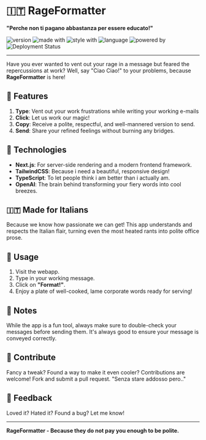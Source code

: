# 🇮🇹 RageFormatter

**"Perche non ti pagano abbastanza per essere educato!"**

![version](https://img.shields.io/badge/version-1.0.0-blue)
![made with](https://img.shields.io/badge/made%20with-Next.js-blueviolet)
![style with](https://img.shields.io/badge/styled%20with-TailwindCSS-green)
![language](https://img.shields.io/badge/language-TypeScript-yellow)
![powered by](https://img.shields.io/badge/powered%20by-OpenAI-red)
![Deployment Status](https://img.shields.io/badge/deployment-successful-brightgreen)

---

Have you ever wanted to vent out your rage in a message but feared the repercussions at work? Well, say "Ciao Ciao!" to your problems, because **RageFormatter** is here!

## 🎉 Features

1. **Type**: Vent out your work frustrations while writing your working e-mails
2. **Click**: Let us work our magic!
3. **Copy**: Receive a polite, respectful, and well-mannered version to send.
4. **Send**: Share your refined feelings without burning any bridges.

## 🚀 Technologies

- **Next.js**: For server-side rendering and a modern frontend framework.
- **TailwindCSS**: Because i need a beautiful, responsive design!
- **TypeScript**: To let people think i am better than i actually am.
- **OpenAI**: The brain behind transforming your fiery words into cool breezes.

## 🇮🇹 Made for Italians

Because we know how passionate we can get! This app understands and respects the Italian flair, turning even the most heated rants into polite office prose.

## 🍝 Usage

1. Visit the webapp.
2. Type in your working message.
3. Click on **"Format!"**.
4. Enjoy a plate of well-cooked, lame corporate words ready for serving!

## 📌 Notes

While the app is a fun tool, always make sure to double-check your messages before sending them. It's always good to ensure your message is conveyed correctly.

## 🤝 Contribute

Fancy a tweak? Found a way to make it even cooler? Contributions are welcome! Fork and submit a pull request.
"Senza stare addosso pero.."

## 💌 Feedback

Loved it? Hated it? Found a bug? Let me know!

---

**RageFormatter - Because they do not pay you enough to be polite.**
